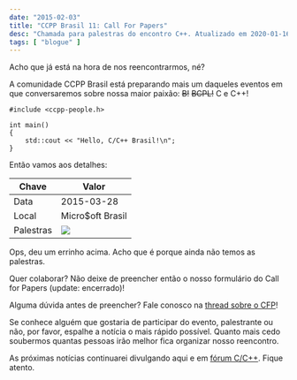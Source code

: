 ```yaml
---
date: "2015-02-03"
title: "CCPP Brasil 11: Call For Papers"
desc: "Chamada para palestras do encontro C++. Atualizado em 2020-01-16."
tags: [ "blogue" ]
---
```

Acho que já está na hora de nos reencontrarmos, né?

A comunidade CCPP Brasil está preparando mais um daqueles eventos em que conversaremos sobre nossa maior paixão: <del>B!</del> <del>BCPL!</del> C e C++!

```
#include <ccpp-people.h>

int main()
{
    std::cout << "Hello, C/C++ Brasil!\n";
}
```

Então vamos aos detalhes:

| Chave     | Valor            |
|-----------|------------------|
| Data      | 2015-03-28       |
| Local     | Micro$oft Brasil |
| Palestras | ![](/images/1s692J2.jpg) |

Ops, deu um errinho acima. Acho que é porque ainda não temos as palestras.

Quer colaborar? Não deixe de preencher então o nosso formulário do Call for Papers (update: encerrado)!

Alguma dúvida antes de preencher? Fale conosco na [thread sobre o CFP](https://groups.google.com/forum/#!topic/ccppbrasil/pf63h82yxvI)!

Se conhece alguém que gostaria de participar do evento, palestrante ou não, por favor, espalhe a notícia o mais rápido possível. Quanto mais cedo soubermos quantas pessoas irão melhor fica organizar nosso reencontro.

As próximas notícias continuarei divulgando aqui e em [fórum C/C++](https://groups.google.com/forum/#!forum/ccppbrasil). Fique atento.
